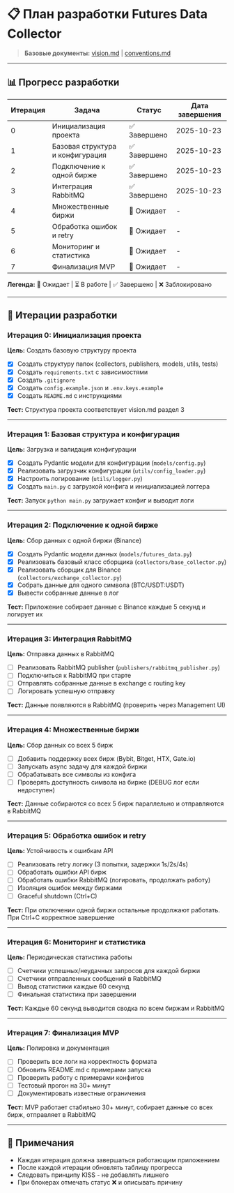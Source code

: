 # 📋 План разработки Futures Data Collector

> **Базовые документы:** [vision.md](../vision.md) | [conventions.md](../conventions.md)

---

## 📊 Прогресс разработки

| Итерация | Задача | Статус | Дата завершения |
|----------|--------|--------|-----------------|
| 0 | Инициализация проекта | ✅ Завершено | 2025-10-23 |
| 1 | Базовая структура и конфигурация | ✅ Завершено | 2025-10-23 |
| 2 | Подключение к одной бирже | ✅ Завершено | 2025-10-23 |
| 3 | Интеграция RabbitMQ | ✅ Завершено | 2025-10-23 |
| 4 | Множественные биржи | 📝 Ожидает | - |
| 5 | Обработка ошибок и retry | 📝 Ожидает | - |
| 6 | Мониторинг и статистика | 📝 Ожидает | - |
| 7 | Финализация MVP | 📝 Ожидает | - |

**Легенда:** 📝 Ожидает | ⏳ В работе | ✅ Завершено | ❌ Заблокировано

---

## 🚀 Итерации разработки

### Итерация 0: Инициализация проекта

**Цель:** Создать базовую структуру проекта

- [x] Создать структуру папок (collectors, publishers, models, utils, tests)
- [x] Создать `requirements.txt` с зависимостями
- [x] Создать `.gitignore`
- [x] Создать `config.example.json` и `.env.keys.example`
- [x] Создать `README.md` с инструкциями

**Тест:** Структура проекта соответствует vision.md раздел 3

---

### Итерация 1: Базовая структура и конфигурация

**Цель:** Загрузка и валидация конфигурации

- [x] Создать Pydantic модели для конфигурации (`models/config.py`)
- [x] Реализовать загрузчик конфигурации (`utils/config_loader.py`)
- [x] Настроить логирование (`utils/logger.py`)
- [x] Создать `main.py` с загрузкой конфига и инициализацией логгера

**Тест:** Запуск `python main.py` загружает конфиг и выводит логи

---

### Итерация 2: Подключение к одной бирже

**Цель:** Сбор данных с одной биржи (Binance)

- [x] Создать Pydantic модели данных (`models/futures_data.py`)
- [x] Реализовать базовый класс сборщика (`collectors/base_collector.py`)
- [x] Реализовать сборщик для Binance (`collectors/exchange_collector.py`)
- [x] Собрать данные для одного символа (BTC/USDT:USDT)
- [x] Вывести собранные данные в лог

**Тест:** Приложение собирает данные с Binance каждые 5 секунд и логирует их

---

### Итерация 3: Интеграция RabbitMQ

**Цель:** Отправка данных в RabbitMQ

- [ ] Реализовать RabbitMQ publisher (`publishers/rabbitmq_publisher.py`)
- [ ] Подключиться к RabbitMQ при старте
- [ ] Отправлять собранные данные в exchange с routing key
- [ ] Логировать успешную отправку

**Тест:** Данные появляются в RabbitMQ (проверить через Management UI)

---

### Итерация 4: Множественные биржи

**Цель:** Сбор данных со всех 5 бирж

- [ ] Добавить поддержку всех бирж (Bybit, Bitget, HTX, Gate.io)
- [ ] Запускать async задачу для каждой биржи
- [ ] Обрабатывать все символы из конфига
- [ ] Проверять доступность символа на бирже (DEBUG лог если недоступен)

**Тест:** Данные собираются со всех 5 бирж параллельно и отправляются в RabbitMQ

---

### Итерация 5: Обработка ошибок и retry

**Цель:** Устойчивость к ошибкам API

- [ ] Реализовать retry логику (3 попытки, задержки 1s/2s/4s)
- [ ] Обработать ошибки API бирж
- [ ] Обработать ошибки RabbitMQ (логировать, продолжать работу)
- [ ] Изоляция ошибок между биржами
- [ ] Graceful shutdown (Ctrl+C)

**Тест:** При отключении одной биржи остальные продолжают работать. При Ctrl+C корректное завершение

---

### Итерация 6: Мониторинг и статистика

**Цель:** Периодическая статистика работы

- [ ] Счетчики успешных/неудачных запросов для каждой биржи
- [ ] Счетчики отправленных сообщений в RabbitMQ
- [ ] Вывод статистики каждые 60 секунд
- [ ] Финальная статистика при завершении

**Тест:** Каждые 60 секунд выводится сводка по всем биржам и RabbitMQ

---

### Итерация 7: Финализация MVP

**Цель:** Полировка и документация

- [ ] Проверить все логи на корректность формата
- [ ] Обновить README.md с примерами запуска
- [ ] Проверить работу с примерами конфигов
- [ ] Тестовый прогон на 30+ минут
- [ ] Документировать известные ограничения

**Тест:** MVP работает стабильно 30+ минут, собирает данные со всех бирж, отправляет в RabbitMQ

---

## 📝 Примечания

- Каждая итерация должна завершаться работающим приложением
- После каждой итерации обновлять таблицу прогресса
- Следовать принципу KISS - не добавлять лишнего
- При блокерах отмечать статус ❌ и описывать причину
